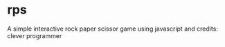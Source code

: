 # rps
A simple interactive rock paper scissor game using javascript and credits: clever programmer 
